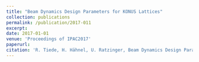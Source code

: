 ```yaml
--- 
title: "Beam Dynamics Design Parameters for KONUS Lattices"
collection: publications
permalink: /publication/2017-011
excerpt: 
date: 2017-01-01
venue: 'Proceedings of IPAC2017'
paperurl:
citation: 'R. Tiede, H. Hähnel, U. Ratzinger, Beam Dynamics Design Parameters for KONUS Lattices, Proceedings of IPAC2017, MOPIK068 (2017)'
---
```

